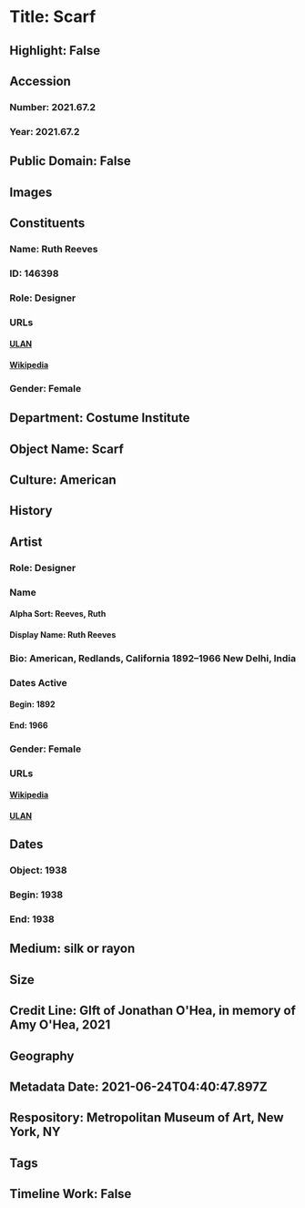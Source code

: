 # Title: Scarf
## Highlight: False
## Accession
### Number: 2021.67.2
### Year: 2021.67.2
## Public Domain: False
## Images
## Constituents
### Name: Ruth Reeves
### ID: 146398
### Role: Designer
### URLs
#### [ULAN](http://vocab.getty.edu/page/ulan/500265176)
#### [Wikipedia](https://www.wikidata.org/wiki/Q7383178)
### Gender: Female
## Department: Costume Institute
## Object Name: Scarf
## Culture: American
## History
## Artist
### Role: Designer
### Name
#### Alpha Sort: Reeves, Ruth
#### Display Name: Ruth Reeves
### Bio: American, Redlands, California 1892–1966 New Delhi, India
### Dates Active
#### Begin: 1892
#### End: 1966
### Gender: Female
### URLs
#### [Wikipedia](https://www.wikidata.org/wiki/Q7383178)
#### [ULAN](http://vocab.getty.edu/page/ulan/500265176)
## Dates
### Object: 1938
### Begin: 1938
### End: 1938
## Medium: silk or rayon
## Size
## Credit Line: GIft of Jonathan O'Hea, in memory of Amy O'Hea, 2021
## Geography
## Metadata Date: 2021-06-24T04:40:47.897Z
## Respository: Metropolitan Museum of Art, New York, NY
## Tags
## Timeline Work: False